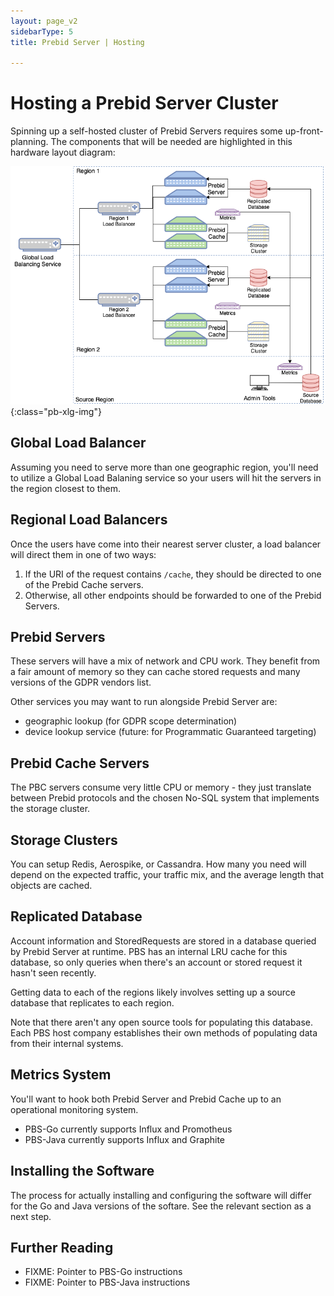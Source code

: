 ```yaml
---
layout: page_v2
sidebarType: 5
title: Prebid Server | Hosting

---
```


# Hosting a Prebid Server Cluster

Spinning up a self-hosted cluster of Prebid Servers requires some up-front-planning.
The components that will be needed are highlighted in this hardware
layout diagram:

![Prebid Server Hardware Layout](/assets/images/prebid-server/pbs-hardware-layout.png){:class="pb-xlg-img"}

## Global Load Balancer

Assuming you need to serve more than one geographic region, you'll need to utilize a Global Load Balaning service so your users will hit the
servers in the region closest to them.

## Regional Load Balancers

Once the users have come into their nearest server cluster, a load balancer will direct them in one of two ways:

1) If the URI of the request contains `/cache`, they should be directed to one of the Prebid Cache servers. 
2) Otherwise, all other endpoints should be forwarded to one of the Prebid Servers.

## Prebid Servers

These servers will have a mix of network and CPU work. They benefit
from a fair amount of memory so they can cache stored requests
and many versions of the GDPR vendors list.

Other services you may want to run alongside Prebid Server are:

- geographic lookup (for GDPR scope determination)
- device lookup service (future: for Programmatic Guaranteed targeting)

## Prebid Cache Servers

The PBC servers consume very little CPU or memory - they just translate
between Prebid protocols and the chosen No-SQL system that implements the storage cluster.

## Storage Clusters

You can setup Redis, Aerospike, or Cassandra. How many you need will
depend on the expected traffic, your traffic mix, and the average length that objects are cached.

## Replicated Database

Account information and StoredRequests are stored in a database
queried by Prebid Server at runtime.
PBS has an internal LRU cache for this database, so only queries when there's an account or stored request it hasn't seen recently.

Getting data to each of the regions likely involves setting up a
source database that replicates to each region.

Note that there aren't any open source tools for populating this
database. Each PBS host company establishes their own methods of
populating data from their internal systems.

## Metrics System

You'll want to hook both Prebid Server and Prebid Cache up to an
operational monitoring system.

- PBS-Go currently supports Influx and Promotheus
- PBS-Java currently supports Influx and Graphite

## Installing the Software

The process for actually installing and configuring the software will differ for
the Go and Java versions of the softare. See the relevant section
as a next step.

## Further Reading

- FIXME: Pointer to PBS-Go instructions
- FIXME: Pointer to PBS-Java instructions
